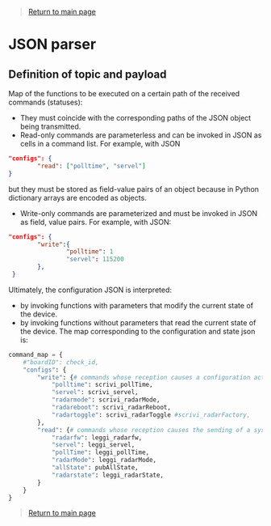 
> [Return to main page](README.md)

# **JSON parser**

## **Definition of topic and payload**

Map of the functions to be executed on a certain path of the received commands (statuses):
- They must coincide with the corresponding paths of the JSON object being transmitted.
- Read-only commands are parameterless and can be invoked in JSON as cells in a command list. For example, with JSON
```Json
"configs": {
        "read": ["polltime", "servel"]
}
```
but they must be stored as field-value pairs of an object because in Python dictionary arrays are encoded as objects.
- Write-only commands are parameterized and must be invoked in JSON as field, value pairs. For example, with JSON:

```Json
"configs": {
        "write":{
                "polltime": 1
                "servel": 115200
        },
 }
```

Ultimately, the configuration JSON is interpreted:
- by invoking functions with parameters that modify the current state of the device.
- by invoking functions without parameters that read the current state of the device.
The map corresponding to the configuration and state json is:

``` Python
command_map = {
    #"boardID": check_id,
    "configs": {
        "write": {# commands whose reception causes a configuration action on the system
            "polltime": scrivi_pollTime,
            "servel": scrivi_servel,
            "radarmode": scrivi_radarMode,
            "radareboot": scrivi_radarReboot,
            "radartoggle": scrivi_radarToggle #scrivi_radarFactory,
        },
        "read": {# commands whose reception causes the sending of a system status
            "radarfw": leggi_radarfw,
            "servel": leggi_servel,
            "pollTime": leggi_pollTime,
            "radarMode": leggi_radarMode,
            "allState": pubAllState,
            "radarstate": leggi_radarState,
        }
    }
}
```

> [Return to main page](README.md)

